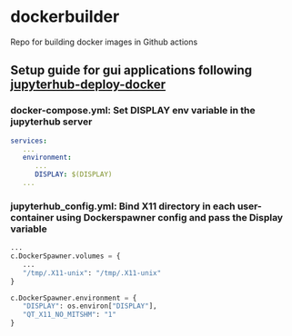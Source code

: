 # dockerbuilder
Repo for building docker images in Github actions

## Setup guide for gui applications following [jupyterhub-deploy-docker](https://github.com/jupyterhub/jupyterhub-deploy-docker)

### docker-compose.yml: Set DISPLAY env variable in the jupyterhub server

```yaml
services:
   ...
   environment:
      ...
      DISPLAY: $(DISPLAY)
   ...
```

### jupyterhub_config.yml: Bind X11 directory in each user-container using Dockerspawner config and pass the Display variable

```python
...
c.DockerSpawner.volumes = {
   ...
   "/tmp/.X11-unix": "/tmp/.X11-unix"
}

c.DockerSpawner.environment = {
   "DISPLAY": os.environ["DISPLAY"],
   "QT_X11_NO_MITSHM": "1"
}

```
